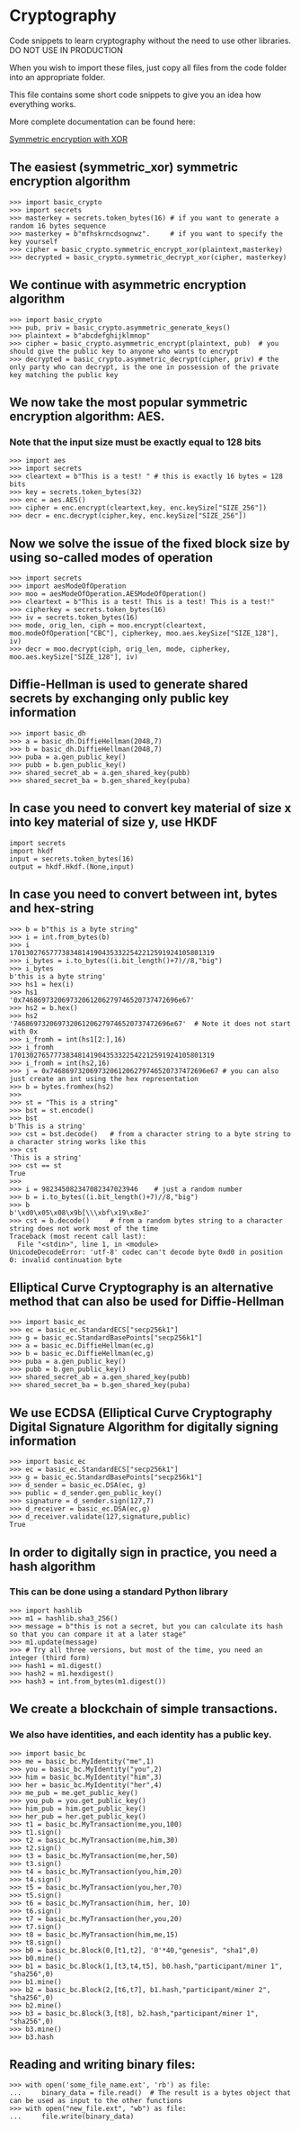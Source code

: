# Cryptography
Code snippets to learn cryptography without the need to use other libraries. DO NOT USE IN PRODUCTION

When you wish to import these files, just copy all files from the code folder into an appropriate folder.

This file contains some short code snippets to give you an idea how everything works.

More complete documentation can be found here:

[Symmetric encryption with XOR](xor.md)
## The easiest (symmetric_xor) symmetric encryption algorithm
```
>>> import basic_crypto
>>> import secrets
>>> masterkey = secrets.token_bytes(16) # if you want to generate a random 16 bytes sequence
>>> masterkey = b"mfhskrncdsognwz".     # if you want to specify the key yourself
>>> cipher = basic_crypto.symmetric_encrypt_xor(plaintext,masterkey)
>>> decrypted = basic_crypto.symmetric_decrypt_xor(cipher, masterkey)
```

## We continue with asymmetric encryption algorithm
```
>>> import basic_crypto
>>> pub, priv = basic_crypto.asymmetric_generate_keys()
>>> plaintext = b"abcdefghijklmnop"
>>> cipher = basic_crypto.asymmetric_encrypt(plaintext, pub)  # you should give the public key to anyone who wants to encrypt
>>> decrypted = basic_crypto.asymmetric_decrypt(cipher, priv) # the only party who can decrypt, is the one in possession of the private key matching the public key
```

## We now take the most popular symmetric encryption algorithm: AES. 
### Note that the input size must be exactly equal to 128 bits
```
>>> import aes
>>> import secrets
>>> cleartext = b"This is a test! " # this is exactly 16 bytes = 128 bits
>>> key = secrets.token_bytes(32)
>>> enc = aes.AES()
>>> cipher = enc.encrypt(cleartext,key, enc.keySize["SIZE_256"])
>>> decr = enc.decrypt(cipher,key, enc.keySize["SIZE_256"])
```

## Now we solve the issue of the fixed block size by using so-called modes of operation
```
>>> import secrets
>>> import aesModeOfOperation
>>> moo = aesModeOfOperation.AESModeOfOperation()
>>> cleartext = b"This is a test! This is a test! This is a test!"
>>> cipherkey = secrets.token_bytes(16)
>>> iv = secrets.token_bytes(16)
>>> mode, orig_len, ciph = moo.encrypt(cleartext, moo.modeOfOperation["CBC"], cipherkey, moo.aes.keySize["SIZE_128"], iv)
>>> decr = moo.decrypt(ciph, orig_len, mode, cipherkey, moo.aes.keySize["SIZE_128"], iv)
```

## Diffie-Hellman is used to generate shared secrets by exchanging only public key information
```
>>> import basic_dh
>>> a = basic_dh.DiffieHellman(2048,7)
>>> b = basic_dh.DiffieHellman(2048,7)
>>> puba = a.gen_public_key()
>>> pubb = b.gen_public_key()
>>> shared_secret_ab = a.gen_shared_key(pubb)
>>> shared_secret_ba = b.gen_shared_key(puba)
```

## In case you need to convert key material of size x into key material of size y, use HKDF
```
import secrets
import hkdf
input = secrets.token_bytes(16)
output = hkdf.Hkdf.(None,input)
```

## In case you need to convert between int, bytes and hex-string
```
>>> b = b"this is a byte string"
>>> i = int.from_bytes(b)
>>> i
170130276577738348141904353322542212591924105801319
>>> i_bytes = i.to_bytes((i.bit_length()+7)//8,"big")
>>> i_bytes
b'this is a byte string'
>>> hs1 = hex(i)
>>> hs1
'0x746869732069732061206279746520737472696e67'
>>> hs2 = b.hex()
>>> hs2
'746869732069732061206279746520737472696e67'  # Note it does not start with 0x
>>> i_fromh = int(hs1[2:],16)
>>> i_fromh
170130276577738348141904353322542212591924105801319
>>> i_fromh = int(hs2,16)
>>> j = 0x746869732069732061206279746520737472696e67 # you can also just create an int using the hex representation
>>> b = bytes.fromhex(hs2)
>>>
>>> st = "This is a string"
>>> bst = st.encode()
>>> bst
b'This is a string'
>>> cst = bst.decode()   # from a character string to a byte string to a character string works like this
>>> cst
'This is a string'       
>>> cst == st
True
>>>
>>> i = 982345082347082347023946    # just a random number
>>> b = i.to_bytes((i.bit_length()+7)//8,"big")
>>> b
b'\xd0\x05\x08\x9b[\\\xbf\x19\x8eJ'
>>> cst = b.decode()     # from a random bytes string to a character string does not work most of the time
Traceback (most recent call last):
  File "<stdin>", line 1, in <module>
UnicodeDecodeError: 'utf-8' codec can't decode byte 0xd0 in position 0: invalid continuation byte
```

## Elliptical Curve Cryptography is an alternative method that can also be used for Diffie-Hellman
```
>>> import basic_ec
>>> ec = basic_ec.StandardECS["secp256k1"]
>>> g = basic_ec.StandardBasePoints["secp256k1"]
>>> a = basic_ec.DiffieHellman(ec,g)
>>> b = basic_ec.DiffieHellman(ec,g)
>>> puba = a.gen_public_key()
>>> pubb = b.gen_public_key()
>>> shared_secret_ab = a.gen_shared_key(pubb)
>>> shared_secret_ba = b.gen_shared_key(puba)
```

## We use ECDSA (Elliptical Curve Cryptography Digital Signature Algorithm for digitally signing information
```
>>> import basic_ec
>>> ec = basic_ec.StandardECS["secp256k1"]
>>> g = basic_ec.StandardBasePoints["secp256k1"]
>>> d_sender = basic_ec.DSA(ec, g)
>>> public = d_sender.gen_public_key()
>>> signature = d_sender.sign(127,7)
>>> d_receiver = basic_ec.DSA(ec,g)
>>> d_receiver.validate(127,signature,public)
True
```

## In order to digitally sign in practice, you need a hash algorithm
### This can be done using a standard Python library
```
>>> import hashlib
>>> m1 = hashlib.sha3_256()
>>> message = b"this is not a secret, but you can calculate its hash so that you can compare it at a later stage"
>>> m1.update(message)
>>> # Try all three versions, but most of the time, you need an integer (third form)
>>> hash1 = m1.digest()
>>> hash2 = m1.hexdigest()
>>> hash3 = int.from_bytes(m1.digest())
```

## We create a blockchain of simple transactions.
### We also have identities, and each identity has a public key.
```
>>> import basic_bc
>>> me = basic_bc.MyIdentity("me",1)
>>> you = basic_bc.MyIdentity("you",2)
>>> him = basic_bc.MyIdentity("him",3)
>>> her = basic_bc.MyIdentity("her",4)
>>> me_pub = me.get_public_key()
>>> you_pub = you.get_public_key()
>>> him_pub = him.get_public_key()
>>> her_pub = her.get_public_key()
>>> t1 = basic_bc.MyTransaction(me,you,100)
>>> t1.sign()
>>> t2 = basic_bc.MyTransaction(me,him,30)
>>> t2.sign()
>>> t3 = basic_bc.MyTransaction(me,her,50)
>>> t3.sign()
>>> t4 = basic_bc.MyTransaction(you,him,20)
>>> t4.sign()
>>> t5 = basic_bc.MyTransaction(you,her,70)
>>> t5.sign()
>>> t6 = basic_bc.MyTransaction(him, her, 10)
>>> t6.sign()
>>> t7 = basic_bc.MyTransaction(her,you,20)
>>> t7.sign()
>>> t8 = basic_bc.MyTransaction(him,me,15)
>>> t8.sign()
>>> b0 = basic_bc.Block(0,[t1,t2], '0'*40,"genesis", "sha1",0)
>>> b0.mine()
>>> b1 = basic_bc.Block(1,[t3,t4,t5], b0.hash,"participant/miner 1", "sha256",0)
>>> b1.mine()
>>> b2 = basic_bc.Block(2,[t6,t7], b1.hash,"participant/miner 2", "sha256",0)
>>> b2.mine()
>>> b3 = basic_bc.Block(3,[t8], b2.hash,"participant/miner 1", "sha256",0)
>>> b3.mine()
>>> b3.hash
```
## Reading and writing binary files:
```
>>> with open('some_file_name.ext', 'rb') as file:
...     binary_data = file.read()  # The result is a bytes object that can be used as input to the other functions
>>> with open("new_file.ext", "wb") as file:
...     file.write(binary_data)
```
